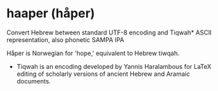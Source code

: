 haaper (håper)
======

Convert Hebrew between standard UTF-8 encoding and Tiqwah* ASCII representation, also phonetic SAMPA IPA

Håper is Norwegian for 'hope,' equivalent to Hebrew tiwqah.

* Tiqwah is an encoding developed by Yannis Haralambous for LaTeX editing of scholarly versions of ancient Hebrew and Aramaic documents.
